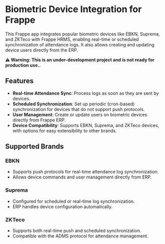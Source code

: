 # Biometric Device Integration for Frappe

This Frappe app integrates popular biometric devices like EBKN, Suprema, and ZKTeco with Frappe HRMS, enabling real-time or scheduled synchronization of attendance logs. It also allows creating and updating device users directly from the ERP.

**⚠ Warning: This is an under-development project and is not ready for production use..**

## Features
- **Real-time Attendance Sync**: Process logs as soon as they are sent by devices.
- **Scheduled Synchronization**: Set up periodic (cron-based) synchronization for devices that do not support push protocols.
- **User Management**: Create or update users on biometric devices directly from Frappe ERP.
- **Device Compatibility**: Supports EBKN, Suprema, and ZKTeco devices, with options for easy extensibility to other brands.

## Supported Brands
### EBKN
- Supports push protocols for real-time attendance log synchronization.
- Allows device commands and user management directly from ERP.

### Suprema
- Configured for scheduled or real-time log synchronization.
- ERP handles device configuration automatically.

### ZKTeco
- Supports both real-time push and scheduled synchronization.
- Compatible with the ADMS protocol for attendance management.
